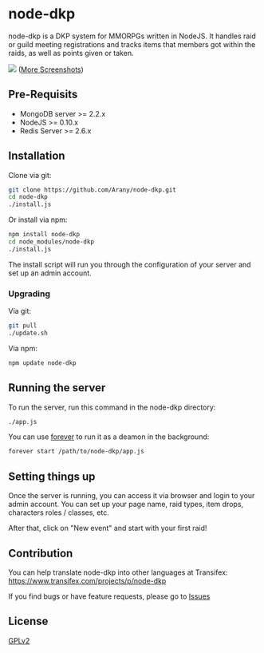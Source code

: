 # node-dkp
node-dkp is a DKP system for MMORPGs written in NodeJS. It handles raid or guild meeting registrations and tracks items that members got within the raids, as well as points given or taken.

![](https://github.com/Arany/node-dkp/blob/gh-pages/screenshots/screenshots_together.png?raw=true)
([More Screenshots](https://github.com/Arany/node-dkp/tree/gh-pages/screenshots))

## Pre-Requisits
* MongoDB server >= 2.2.x
* NodeJS  >= 0.10.x
* Redis Server >= 2.6.x


## Installation
Clone via git:

````sh
git clone https://github.com/Arany/node-dkp.git
cd node-dkp
./install.js
````


Or install via npm:

````sh
npm install node-dkp
cd node_modules/node-dkp
./install.js
````

The install script will run you through the configuration of your server and set up an admin account.

### Upgrading
Via git:

````sh
git pull
./update.sh
````

Via npm:

````sh
npm update node-dkp
````

## Running the server

To run the server, run this command in the node-dkp directory:

````sh
./app.js
````

You can use [forever](https://github.com/nodejitsu/forever) to run it as a deamon in the background:

````sh
forever start /path/to/node-dkp/app.js
````

## Setting things up
Once the server is running, you can access it via browser and login to your admin account. You can set up your page name, raid types, item drops, characters roles / classes, etc.

After that, click on "New event" and start with your first raid!


## Contribution
You can help translate node-dkp into other languages at Transifex: https://www.transifex.com/projects/p/node-dkp

If you find bugs or have feature requests, please go to [Issues](/../../issues)

## License
[GPLv2](LICENSE)
